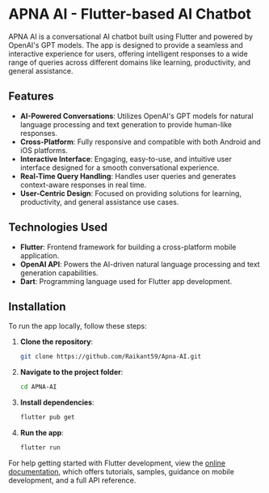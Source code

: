 # APNA AI - Flutter-based AI Chatbot

APNA AI is a conversational AI chatbot built using Flutter and powered by OpenAI's GPT models. The app is designed to provide a seamless and interactive experience for users, offering intelligent responses to a wide range of queries across different domains like learning, productivity, and general assistance.

## Features

- **AI-Powered Conversations**: Utilizes OpenAI's GPT models for natural language processing and text generation to provide human-like responses.
- **Cross-Platform**: Fully responsive and compatible with both Android and iOS platforms.
- **Interactive Interface**: Engaging, easy-to-use, and intuitive user interface designed for a smooth conversational experience.
- **Real-Time Query Handling**: Handles user queries and generates context-aware responses in real time.
- **User-Centric Design**: Focused on providing solutions for learning, productivity, and general assistance use cases.

## Technologies Used

- **Flutter**: Frontend framework for building a cross-platform mobile application.
- **OpenAI API**: Powers the AI-driven natural language processing and text generation capabilities.
- **Dart**: Programming language used for Flutter app development.

## Installation

To run the app locally, follow these steps:

1. **Clone the repository**:
   ```bash
   git clone https://github.com/Raikant59/Apna-AI.git
   ```
2. **Navigate to the project folder**:
   ```bash
   cd APNA-AI
   ```
3. **Install dependencies**:
   ```bash
   flutter pub get
   ```
4. **Run the app**:
   ```bash
   flutter run
   ```



For help getting started with Flutter development, view the
[online documentation](https://docs.flutter.dev/), which offers tutorials,
samples, guidance on mobile development, and a full API reference.
